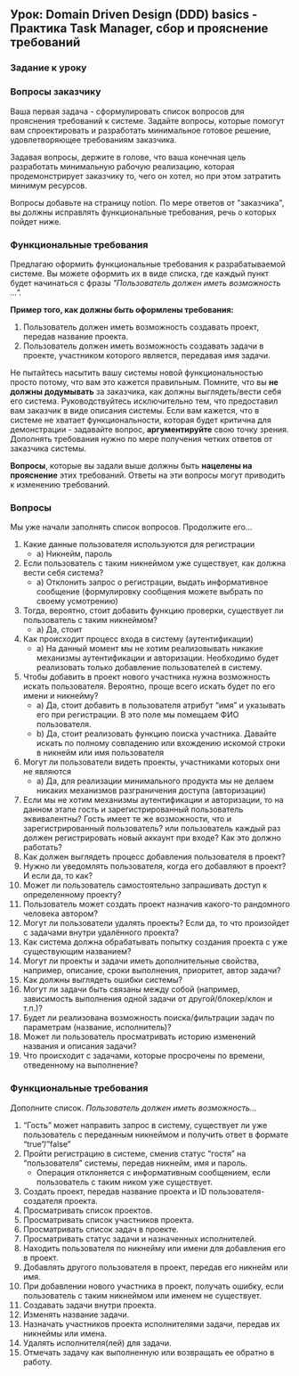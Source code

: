 ## Урок: **Domain Driven Design (DDD) basics - Практика Task Manager, сбор и прояснение требований**

### Задание к уроку

### Вопросы заказчику

Ваша первая задача - сформулировать список вопросов для прояснения требований к системе. Задайте вопросы, которые помогут вам спроектировать и разработать минимальное готовое решение, удовлетворяющее требованиям заказчика.

Задавая вопросы, держите в голове, что ваша конечная цель разработать минимальную рабочую реализацию, которая продемонстрирует заказчику то, чего он хотел, но при этом затратить минимум ресурсов.

Вопросы добавьте на страницу notion. По мере ответов от "заказчика", вы должны исправлять функциональные требования, речь о которых пойдет ниже.

### Функциональные требования

Предлагаю оформить функциональные требования к разрабатываемой системе. Вы можете оформить их в виде списка, где каждый пункт будет начинаться с фразы *"Пользователь должен иметь возможность ...".*

**Пример того, как должны быть оформлены требования:**

1. Пользователь должен иметь возможность cоздавать проект, передав название проекта.
2. Пользователь должен иметь возможность cоздавать задачи в проекте, участником которого является, передавая имя задачи.

Не пытайтесь насытить вашу системы новой функциональностью просто потому, что вам это кажется правильным. Помните, что вы **не должны додумывать** за заказчика, как должны выглядеть/вести себя его система. Руководствуйтесь исключительно тем, что предоставил вам заказчик в виде описания системы. Если вам кажется, что в системе не хватает функциональности, которая будет критична для демонстрации - задавайте вопрос, **аргументируйте** свою точку зрения. Дополнять требования нужно по мере получения четких ответов от заказчика системы.

**Вопросы**, которые вы задали выше должны быть **нацелены на прояснение** этих требований. Ответы на эти вопросы могут приводить к изменению требований.

### Вопросы

Мы уже начали заполнять список вопросов. Продолжите его…

1. Какие данные пользователя используются для регистрации
    - a) Никнейм, пароль
2. Если пользователь с таким никнеймом уже существует, как должна вести себя система?
   - a) Отклонить запрос о регистрации, выдать информативное сообщение (формулировку сообщения можете выбрать по своему усмотрению)
3. Тогда, вероятно, стоит добавить функцию проверки, существует ли пользователь с таким никнеймом?
   - a) Да, стоит
4. Как происходит процесс входа в систему (аутентификации)
   - a) На данный момент мы не хотим реализовывать никакие механизмы аутентификации и авторизации. Необходимо будет реализовать только добавление пользователей в систему.
5. Чтобы добавить в проект нового участника нужна возможность искать пользователя. Вероятно, проще всего искать будет по его имени и никнейму?
   - a) Да, стоит добавить в пользователя атрибут “имя” и указывать его при регистрации. В это поле мы помещаем ФИО пользователя.
   - b) Да, стоит реализовать функцию поиска участника. Давайте искать по полному совпадению или вхождению искомой строки в никнейм или имя пользователя
6. Могут ли пользователи видеть проекты, участниками которых они не являются
   - a) Да, для реализации минимального продукта мы не делаем никаких механизмов разграничения доступа (авторизации)
7. Если мы не хотим механизмы аутентификации и авторизации, то на данном этапе гость и зарегистрированный пользователь эквивалентны? Гость имеет те же возможности, что и зарегистрированный пользователь? или пользователь каждый раз должен регистрировать новый аккаунт при входе? Как это должно работать?
8. Как должен выглядеть процесс добавления пользователя в проект?
9. Нужно ли уведомлять пользователя, когда его добавляют в проект? И если да, то как?
10. Может ли пользователь самостоятельно запрашивать доступ к определенному проекту?
11. Пользователь может создать проект назначив какого-то рандомного человека автором?
12. Могут ли пользователи удалять проекты? Если да, то что произойдет с задачами внутри удалённого проекта?
13. Как система должна обрабатывать попытку создания проекта с уже существующим названием?
14. Могут ли проекты и задачи иметь дополнительные свойства, например, описание, сроки выполнения, приоритет, автор задачи?
15. Как должны выглядеть ошибки системы?
16. Могут ли задачи быть связаны между собой (например, зависимость выполнения одной задачи от другой/блокер/клон и т.п.)?
17. Будет ли реализована возможность поиска/фильтрации задач по параметрам (название, исполнитель)?
18. Может ли пользователь просматривать историю изменений названия и описания задачи?
19. Что происходит с задачами, которые просрочены по времени, отведенному на выполнение?

### Функциональные требования

Дополните список. *Пользователь должен иметь возможность…*

1. “Гость” может направить запрос в систему, существует ли уже пользователь с переданным никнеймом и получить ответ в формате “true”/”false”
2. Пройти регистрацию в системе, сменив статус “гостя” на “пользователя” системы, передав никнейм, имя и пароль.
   - Операция отклоняется с информативным сообщением, если пользователь с таким ником уже существует.
3. Создать проект, передав название проекта и ID пользователя-создателя проекта.
4. Просматривать список проектов.
5. Просматривать список участников проекта.
6. Просматривать список задач в проекте.
7. Просматривать статус задачи и назначенных исполнителей.
8. Находить пользователя по никнейму или имени для добавления его в проект.
9. Добавлять другого пользователя в проект, передав его никнейм или имя.
10. При добавлении нового участника в проект, получать ошибку, если пользователь с таким никнеймом или именем не существует.
11. Создавать задачи внутри проекта.
12. Изменять название задачи.
13. Назначать участников проекта исполнителями задачи, передав их никнеймы или имена.
14. Удалять исполнителя(лей) для задачи.
15. Отмечать задачу как выполненную или возвращать ее обратно в работу.